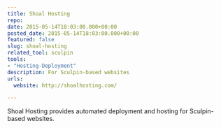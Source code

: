 ```yaml
---
title: Shoal Hosting
repo: 
date: 2015-05-14T18:03:00.000+00:00
posted_date: 2015-05-14T18:03:00.000+00:00
featured: false
slug: shoal-hosting
related_tool: sculpin
tools:
- "Hosting-Deployment"
description: For Sculpin-based websites
urls:
  website: http://shoalhosting.com/

---
```

Shoal Hosting provides automated deployment and hosting for Sculpin-based websites.




